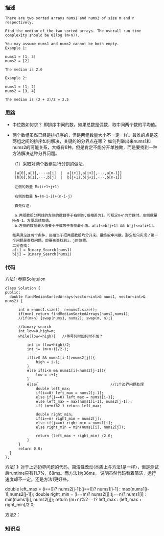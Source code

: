 ### 描述
```
There are two sorted arrays nums1 and nums2 of size m and n respectively.

Find the median of the two sorted arrays. The overall run time complexity should be O(log (m+n)).

You may assume nums1 and nums2 cannot be both empty.
Example 1:

nums1 = [1, 3]
nums2 = [2]

The median is 2.0

Example 2:

nums1 = [1, 2]
nums2 = [3, 4]

The median is (2 + 3)/2 = 2.5

```


### 思路  

* 中位数如何求？ 即排序中间的数，如果总数是偶数，取中间两个数的平均值。
* 两个数组虽然已经是排好序的，但是两组数量大小不一定一样。最难的点是这两组之间的排序如何解决，关键的的分界点在哪？
如何列举出来nums1和nums2的可能关系，大概有6种。但是肯定不能分开单独做，而是要找到一种方法解决这种分界问题。
  
  （1）采取对两个数组进行分割的做法，
  
       [a[0],a[1],····a[i]  |  a[i+1],a[i+2],···,a[m-1]]
       [b[0],b[1],···,b[j]  |  b[j+1],b[j+2],···,b[n-1]]
       
       左侧的数量 M=(i+1+j+1)
       
       右侧的数量 N=(m-1-i)+(n-1-j)
       
       首先保证: 
       
       a.两组数组分割线的左侧的数目等于右侧的,或相差为1。可规定m+n为奇数时，左侧数量M=N-1。方便后续取值。
       b.左侧的数据最大值要小于或等于右侧最小值。a[i]<=b[j+1] && b[j]<=a[i+1]。
      
      如果满足这两个条件，则相当于把两组数组均分开来。最终取中间数。那么如何实现？第一个问题是查找问题。即要先查找到i，j的位置。
      二分查找：
      a[i] = Binary_Search(nums1)
      b[j] = Binary_Search(nums2)
      
      
  
### 代码
  方法1: 参照Solutuion
  ```
  class Solution {
public:
    double findMedianSortedArrays(vector<int>& nums1, vector<int>& nums2) {
        
        int m =nums1.size(), n=nums2.size();
        if(m>n) return findMedianSortedArrays(nums2,nums1);
        //if(m>n) {swap(nums1, nums2); swap(m, n);}
        
        //binary search
        int low=0,high=m;
        while(low<=high){   //等号何时加何时不加？
            
            int i= (low+high)/2;
            int j= (m+n+1)/2-i;
            
            if(i>0 && nums1[i-1]>nums2[j]){ 
                high = i-1;
            }
            else if(i<m && nums1[i]<nums2[j-1]){
                low = i+1;
            }
            else{                                 //几个边界问题处理
                double left_max;
                if(i==0) left_max = nums2[j-1];
                else if(j==0) left_max = nums1[i-1];
                else left_max = max(nums1[i-1], nums2[j-1]); 
                if( (m+n)%2 ) return left_max;
                
                double right_min;
                if(i==m) right_min = nums2[j];
                else if(j==n) right_min = nums1[i];
                else right_min = min(nums1[i], nums2[j]);
                
                return (left_max + right_min) /2.0;                
            }                 
        }
        return 0.0;       
    }
};
  ```
  
  方法1.1: 对于上述边界问题的代码，简洁性改动(本质上与方法1是一样），但是测试后runtime只有11.7%，68ms。而方法1为36ms。
            说明虽然代码看着简洁，运行速度却不一定。还是方法1更好些。
  
  double left_max = (i==0)? nums2[j-1]:(j==0)? nums1[i-1] : max(nums1[i-1],nums2[j-1]);
  double right_min = (i==m)? nums2[j]:(j==n)? nums1[i] : min(nums1[i], nums2[j]);
  return (m+n)%2==1? left_max : (left_max + right_min)/2.0; 

  方法2： 

### 知识点






